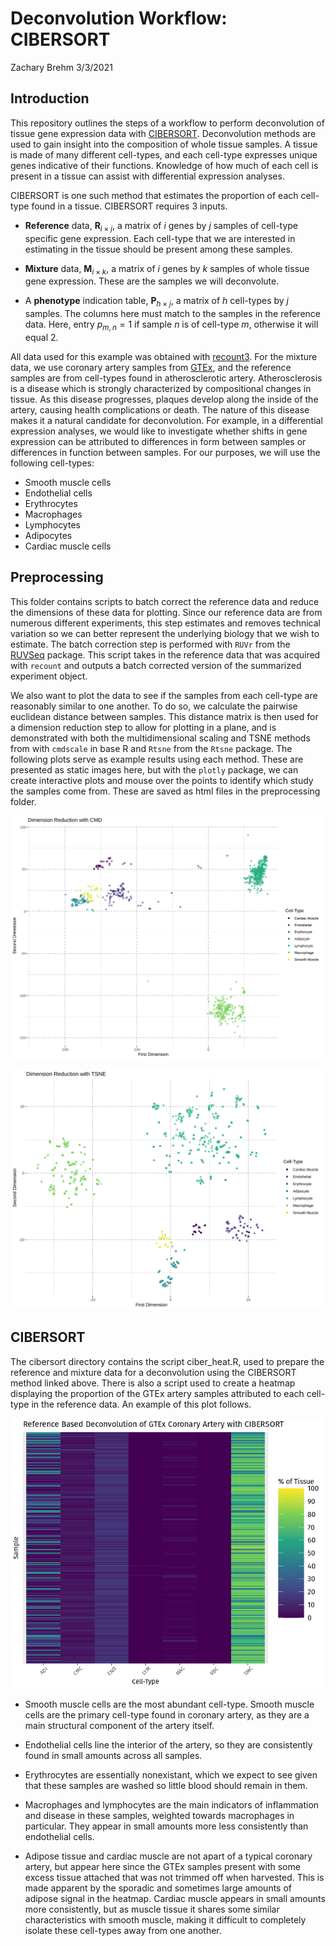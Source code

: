 Deconvolution Workflow: CIBERSORT
================
Zachary Brehm
3/3/2021

## Introduction

This repository outlines the steps of a workflow to perform
deconvolution of tissue gene expression data with
[CIBERSORT](https://cibersort.stanford.edu/). Deconvolution methods are
used to gain insight into the composition of whole tissue samples. A
tissue is made of many different cell-types, and each cell-type
expresses unique genes indicative of their functions. Knowledge of how
much of each cell is present in a tissue can assist with differential
expression analyses.

CIBERSORT is one such method that estimates the proportion of each
cell-type found in a tissue. CIBERSORT requires 3 inputs.

-   **Reference** data, **R**<sub>*i* × *j*</sub>, a matrix of *i* genes
    by *j* samples of cell-type specific gene expression. Each cell-type
    that we are interested in estimating in the tissue should be present
    among these samples.

-   **Mixture** data, **M**<sub>*i* × *k*</sub>, a matrix of *i* genes
    by *k* samples of whole tissue gene expression. These are the
    samples we will deconvolute.

-   A **phenotype** indication table, **P**<sub>*h* × *j*</sub>, a
    matrix of *h* cell-types by *j* samples. The columns here must match
    to the samples in the reference data. Here, entry
    *p*<sub>*m*, *n*</sub> = 1 if sample *n* is of cell-type *m*,
    otherwise it will equal 2.

All data used for this example was obtained with
[recount3](https://bioconductor.org/packages/release/bioc/html/recount3.html).
For the mixture data, we use coronary artery samples from
[GTEx](https://www.gtexportal.org/home/), and the reference samples are
from cell-types found in atherosclerotic artery. Atherosclerosis is a
disease which is strongly characterized by compositional changes in
tissue. As this disease progresses, plaques develop along the inside of
the artery, causing health complications or death. The nature of this
disease makes it a natural candidate for deconvolution. For example, in
a differential expression analyses, we would like to investigate whether
shifts in gene expression can be attributed to differences in form
between samples or differences in function between samples. For our
purposes, we will use the following cell-types:

-   Smooth muscle cells
-   Endothelial cells
-   Erythrocytes
-   Macrophages
-   Lymphocytes
-   Adipocytes
-   Cardiac muscle cells

## Preprocessing

This folder contains scripts to batch correct the reference data and
reduce the dimensions of these data for plotting. Since our reference
data are from numerous different experiments, this step estimates and
removes technical variation so we can better represent the underlying
biology that we wish to estimate. The batch correction step is performed
with `RUVr` from the
[RUVSeq](https://bioconductor.org/packages/release/bioc/html/RUVSeq.html)
package. This script takes in the reference data that was acquired with
`recount` and outputs a batch corrected version of the summarized
experiment object.

We also want to plot the data to see if the samples from each cell-type
are reasonably similar to one another. To do so, we calculate the
pairwise euclidean distance between samples. This distance matrix is
then used for a dimension reduction step to allow for plotting in a
plane, and is demonstrated with both the multidimensional scaling and
TSNE methods from with `cmdscale` in base R and `Rtsne` from the `Rtsne`
package. The following plots serve as example results using each method.
These are presented as static images here, but with the `plotly`
package, we can create interactive plots and mouse over the points to
identify which study the samples come from. These are saved as html
files in the preprocessing folder.

![](images/gg_cmd.svg)

![](images/gg_tsne.svg)

## CIBERSORT

The cibersort directory contains the script ciber\_heat.R, used to
prepare the reference and mixture data for a deconvolution using the
CIBERSORT method linked above. There is also a script used to create a
heatmap displaying the proportion of the GTEx artery samples attributed
to each cell-type in the reference data. An example of this plot
follows.

![](images/gg_ciberHeat.png)

-   Smooth muscle cells are the most abundant cell-type. Smooth muscle
    cells are the primary cell-type found in coronary artery, as they
    are a main structural component of the artery itself.

-   Endothelial cells line the interior of the artery, so they are
    consistently found in small amounts across all samples.

-   Erythrocytes are essentially nonexistant, which we expect to see
    given that these samples are washed so little blood should remain in
    them.

-   Macrophages and lymphocytes are the main indicators of inflammation
    and disease in these samples, weighted towards macrophages in
    particular. They appear in small amounts more less consistently than
    endothelial cells.

-   Adipose tissue and cardiac muscle are not apart of a typical
    coronary artery, but appear here since the GTEx samples present with
    some excess tissue attached that was not trimmed off when harvested.
    This is made apparent by the sporadic and sometimes large amounts of
    adipose signal in the heatmap. Cardiac muscle appears in small
    amounts more consistently, but as muscle tissue it shares some
    similar characteristics with smooth muscle, making it difficult to
    completely isolate these cell-types away from one another.
